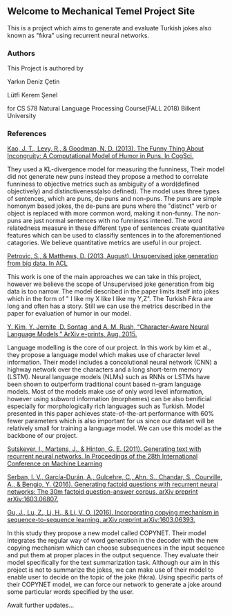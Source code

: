 ## Welcome to Mechanical Temel Project Site

This is a project which aims to generate and evaluate Turkish jokes also known as "fıkra" using recurrent neural networks.

### Authors
This Project is authored by

Yarkın Deniz Çetin

Lütfi Kerem Şenel

for CS 578 Natural Language Processing Course(FALL 2018)
Bilkent University

### References
[Kao, J. T., Levy, R., & Goodman, N. D. (2013). The Funny Thing About Incongruity: A Computational Model of Humor in Puns. In CogSci.](https://web.stanford.edu/~ngoodman/papers/KaoLevyGoodman.pdf)

They used a KL-divergence model for measuring the funniness, 
Their model did not generate new puns instead they propose a method to correlate funniness to objective metrics such as ambiguity of a word(defined objectively) and distinctiveness(also defined). The model uses three types of sentences, which are puns, de-puns and non-puns. The puns are simple homonym based jokes, the de-puns are puns where the "distinct" verb or object is replaced with more common word, making it non-funny. The non-puns are just normal sentences with no funniness intened. The word relatedness measure in these different type of sentences create quantitative features which can be used to classifiy sentences in to the aforementioned catagories.
We believe quantitative metrics are useful in our project.



[Petrovic, S., & Matthews, D. (2013, August). Unsupervised joke generation from big data. In ACL](http://aclweb.org/anthology/P13-2041)

This work is one of the main approaches we can take in this project, however we believe the scope of  Unsupervised joke generation from big data is too narrow. The model described in the paper limits itself into jokes which in the form of " I like my X like I like my Y,Z". The Turkish Fıkra are long and often has a story. Still we can use the metrics described in the paper for evaluation of humor in our model.

[Y. Kim, Y. Jernite, D. Sontag, and A. M. Rush, “Character-Aware Neural Language Models,” ArXiv e-prints, Aug. 2015.](https://arxiv.org/pdf/1508.06615.pdf)

Language modelling is the core of our project. In this work by kim et al., they propose a language model which makes use of character level information. Their model includes a concolutional neural network (CNN) a highway network over the characters and a long short-term memory (LSTM). Neural language models (NLMs) such as RNNs or LSTMs have been shown to outperform traditional count based n-gram language models. Most of the models make use of only word level information, however using subword information (morphemes) can be also benificial especially for morphologically rich languages such as Turkish. Model presented in this paper achieves state-of-the-art performance with 60% fewer parameters which is also important for us since our dataset will be relatively small for training a language model. We can use this model as the backbone of our project.

[Sutskever, I., Martens, J., & Hinton, G. E. (2011). Generating text with recurrent neural networks.
In Proceedings of the 28th International Conference on Machine Learning ](http://www.cs.toronto.edu/~ilya/pubs/2011/LANG-RNN.pdf)

[Serban, I. V., García-Durán, A., Gulcehre, C., Ahn, S., Chandar, S., Courville, A., & Bengio, Y.
(2016). Generating factoid questions with recurrent neural networks: The 30m factoid question-answer
corpus. arXiv preprint arXiv:1603.06807.](https://pdfs.semanticscholar.org/f802/a78c9f2491e9ccd1c9123f92f68eabf36f5d.pdf)

[Gu, J., Lu, Z., Li, H., & Li, V. O. (2016). Incorporating copying mechanism in
sequence-to-sequence learning. arXiv preprint arXiv:1603.06393.](https://arxiv.org/abs/1603.06393)

In this study they propose a new model called COPYNET. Their model integrates the regular way of word generation in the decoder with the new copying mechanism which can choose subsequences in the input sequence and put them at proper places in the output sequence. They evaluate their model specifically for the text summarization task. Although our aim in this project is not to summarize the jokes, we can make use of their model to enable user to decide on the topic of the joke (fıkra). Using specific parts of their COPYNET model, we can force our network to generate a joke around some particular words specified by the user.


Await further updates...


